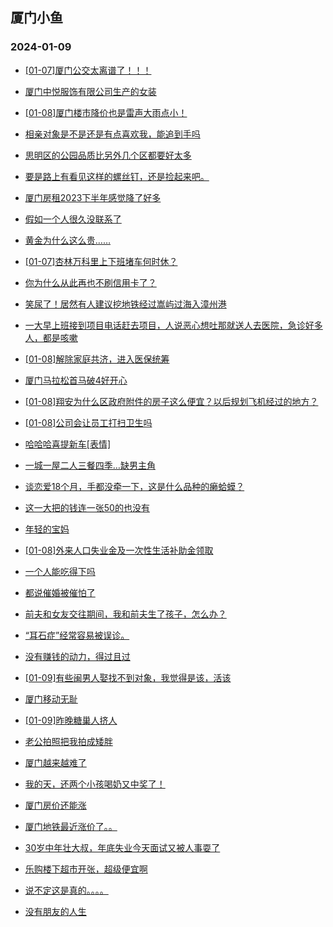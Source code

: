 ## 厦门小鱼 
### 2024-01-09

+ [[01-07]厦门公交太离谱了！！！](http://bbs.xmfish.com/read-htm-tid-18132046.html)

+ [厦门中悦服饰有限公司生产的女装](http://bbs.xmfish.com/read-htm-tid-18132045.html)

+ [[01-08]厦门楼市降价也是雷声大雨点小！](http://bbs.xmfish.com/read-htm-tid-18132323.html)

+ [相亲对象是不是还是有点喜欢我，能追到手吗](http://bbs.xmfish.com/read-htm-tid-18132282.html)

+ [思明区的公园品质比另外几个区都要好太多](http://bbs.xmfish.com/read-htm-tid-18132145.html)

+ [要是路上有看见这样的螺丝钉，还是捡起来吧。](http://bbs.xmfish.com/read-htm-tid-18132169.html)

+ [厦门房租2023下半年感觉降了好多](http://bbs.xmfish.com/read-htm-tid-18132385.html)

+ [假如一个人很久没联系了](http://bbs.xmfish.com/read-htm-tid-18132290.html)

+ [黄金为什么这么贵……](http://bbs.xmfish.com/read-htm-tid-18132244.html)

+ [[01-07]杏林万科里上下班堵车何时休？](http://bbs.xmfish.com/read-htm-tid-18132048.html)

+ [你为什么从此再也不刷信用卡了？](http://bbs.xmfish.com/read-htm-tid-18132135.html)

+ [笑尿了！居然有人建议挖地铁经过嵩屿过海入漳州港](http://bbs.xmfish.com/read-htm-tid-18132306.html)

+ [一大早上班接到项目电话赶去项目，人说恶心想吐那就送人去医院，急诊好多人，都是咳嗽](http://bbs.xmfish.com/read-htm-tid-18132357.html)

+ [[01-08]解除家庭共济，进入医保统筹](http://bbs.xmfish.com/read-htm-tid-18132156.html)

+ [厦门马拉松首马破4好开心](http://bbs.xmfish.com/read-htm-tid-18132408.html)

+ [[01-08]翔安为什么区政府附件的房子这么便宜？以后规划飞机经过的地方？](http://bbs.xmfish.com/read-htm-tid-18132182.html)

+ [[01-08]公司会让员工打扫卫生吗](http://bbs.xmfish.com/read-htm-tid-18132444.html)

+ [哈哈哈喜提新车[表情]](http://bbs.xmfish.com/read-htm-tid-18132481.html)

+ [一城一屋二人三餐四季…缺男主角](http://bbs.xmfish.com/read-htm-tid-18132292.html)

+ [谈恋爱18个月，手都没牵一下，这是什么品种的癞蛤蟆？](http://bbs.xmfish.com/read-htm-tid-18132507.html)

+ [这一大把的钱连一张50的也没有](http://bbs.xmfish.com/read-htm-tid-18132442.html)

+ [年轻的宝妈](http://bbs.xmfish.com/read-htm-tid-18132315.html)

+ [[01-08]外来人口失业金及一次性生活补助金领取](http://bbs.xmfish.com/read-htm-tid-18132462.html)

+ [一个人能吃得下吗](http://bbs.xmfish.com/read-htm-tid-18132517.html)

+ [都说催婚被催怕了](http://bbs.xmfish.com/read-htm-tid-18132567.html)

+ [前夫和女友交往期间，我和前夫生了孩子，怎么办？](http://bbs.xmfish.com/read-htm-tid-18132453.html)

+ [“耳石症”经常容易被误诊。](http://bbs.xmfish.com/read-htm-tid-18132564.html)

+ [没有赚钱的动力，得过且过](http://bbs.xmfish.com/read-htm-tid-18132574.html)

+ [[01-09]有些闽男人娶找不到对象，我觉得是该，活该](http://bbs.xmfish.com/read-htm-tid-18132652.html)

+ [厦门移动无耻](http://bbs.xmfish.com/read-htm-tid-18132529.html)

+ [[01-09]昨晚糖巢人挤人](http://bbs.xmfish.com/read-htm-tid-18132794.html)

+ [老公拍照把我拍成矮胖](http://bbs.xmfish.com/read-htm-tid-18132728.html)

+ [厦门越来越难了](http://bbs.xmfish.com/read-htm-tid-18132657.html)

+ [我的天，还两个小孩喝奶又中奖了！](http://bbs.xmfish.com/read-htm-tid-18132727.html)

+ [厦门房价还能涨](http://bbs.xmfish.com/read-htm-tid-18132543.html)

+ [厦门地铁最近涨价了。。](http://bbs.xmfish.com/read-htm-tid-18132801.html)

+ [30岁中年壮大叔，年底失业今天面试又被人事耍了](http://bbs.xmfish.com/read-htm-tid-18132757.html)

+ [乐购楼下超市开张，超级便宜啊](http://bbs.xmfish.com/read-htm-tid-18132732.html)

+ [说不定这是真的。。。。](http://bbs.xmfish.com/read-htm-tid-18132610.html)

+ [没有朋友的人生](http://bbs.xmfish.com/read-htm-tid-18132749.html)

